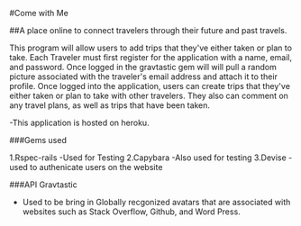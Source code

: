 #Come with Me

##A place online to connect travelers through their future and past travels.

This program will allow users to add trips that they've either taken or plan to take. 
Each Traveler must first register for the application with a name, email, and password. Once logged in the gravtastic gem will
will pull a random picture associated with the traveler's email address and attach it to their profile. Once logged into 
the application, users can create trips that they've either taken or plan to take with other travelers. They also can 
comment on any travel plans, as well as trips that have been taken.



-This application is hosted on heroku.

###Gems used

1.Rspec-rails
-Used for Testing
2.Capybara
-Also used for testing
3.Devise
-used to authenicate users on the website


###API
Gravtastic
- Used to be bring in Globally recgonized avatars that are associated with websites such as Stack Overflow, Github, and Word Press.
